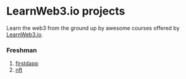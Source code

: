 # LearnWeb3.io projects
Learn the web3 from the ground up by awesome courses offered by [LearnWeb3.io](https://learnweb3.io/).
### Freshman
1. [firstdapp](./freshman/firstdapp/)
3. [nft](./freshman/nft/)